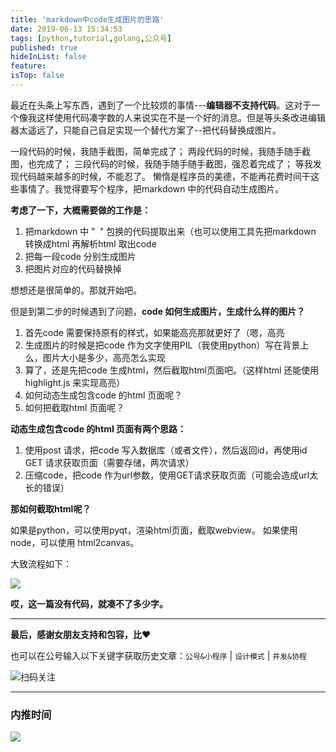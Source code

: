 ```yaml
---
title: 'markdown中code生成图片的思路'
date: 2019-06-13 15:34:53
tags: [python,tutorial,golang,公众号]
published: true
hideInList: false
feature: 
isTop: false
---
```


最近在头条上写东西，遇到了一个比较烦的事情---**编辑器不支持代码**。这对于一个像我这样使用代码凑字数的人来说实在不是一个好的消息。但是等头条改进编辑器太遥远了，只能自己自足实现一个替代方案了--把代码替换成图片。

一段代码的时候，我随手截图，简单完成了；
两段代码的时候，我随手随手截图，也完成了；
三段代码的时候，我随手随手随手截图，强忍着完成了；
等我发现代码越来越多的时候，不能忍了。
懒惰是程序员的美德，不能再花费时间干这些事情了。我觉得要写个程序，把markdown 中的代码自动生成图片。

**考虑了一下，大概需要做的工作是：**

1. 把markdown 中 "``` ```" 包换的代码提取出来（也可以使用工具先把markdown 转换成html 再解析html 取出code
2. 把每一段code 分别生成图片
3. 把图片对应的代码替换掉


想想还是很简单的。那就开始吧。

但是到第二步的时候遇到了问题，**code 如何生成图片，生成什么样的图片？**

1. 首先code 需要保持原有的样式，如果能高亮那就更好了（嗯，高亮
2. 生成图片的时候是把code 作为文字使用PIL（我使用python）写在背景上么，图片大小是多少，高亮怎么实现
3. 算了，还是先把code 生成html，然后截取html页面吧。（这样html 还能使用 highlight.js 来实现高亮）
4. 如何动态生成包含code 的html 页面呢？
5. 如何把截取html 页面呢？


**动态生成包含code 的html 页面有两个思路：**

1. 使用post 请求，把code 写入数据库（或者文件），然后返回id，再使用id GET 请求获取页面（需要存储，两次请求）
2. 压缩code，把code 作为url参数，使用GET请求获取页面（可能会造成url太长的错误）


**那如何截取html呢？**

如果是python，可以使用pyqt，渲染html页面，截取webview。
如果使用node，可以使用 html2canvas。

大致流程如下：

![](http://media.gusibi.mobi/AeaSby9Zk5mB9lMW2hiZDbSzaQa9VlpRaHomeb_mVndzFIn6oMEKbIKJqk3P59_U)


**哎，这一篇没有代码，就凑不了多少字。**


------


**最后，感谢女朋友支持和包容，比❤️**

也可以在公号输入以下关键字获取历史文章：`公号&小程序` | `设计模式` | `并发&协程`

![扫码关注](http://media.gusibi.mobi/zHqNew3j1brVxSoTkjOerslhnB_ZpchcOXf60lFUxiZ5YtnCHs5HrJNOP14go6Ea)

---------------

### 内推时间

![](http://media.gusibi.mobi/5FzreeM6IYt55JSQMAV63INPIvuPik75FlJAbP1e7Zdlg1WPe6BrHI-q0jkXskGf)